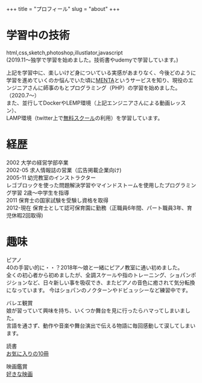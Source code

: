 +++
title = "プロフィール"
slug = "about"
+++ 

# 学習中の技術
html,css,sketch,photoshop,illustlator,javascript  
(2019.11〜独学で学習を始めました。技術書やudemyで学習しています。)  

上記を学習中に、楽しいけど身についている実感があまりなく、今後どのように学習を進めていくのか悩んでいた頃に[MENTA](https://menta.work/)というサービスを知り、現役のエンジニアさんに師事のもとプログラミング（PHP）の学習を始めました。（2020.7〜）  
また、並行してDockerやLEMP環境（上記エンジニアさんによる動画レッスン）、  
LAMP環境（twitter上で[無料スクール](https://github.com/yotaro-ok/yps)の利用）を学習しています。

# 経歴
2002 大学の経営学部卒業  
2002-05 求人情報誌の営業（広告掲載企業向け)  
2005-11 幼児教室のインストラクター   
レゴブロックを使った問題解決学習やマインドストームを使用したプログラミング学習 2歳〜中学生を指導  
2011 保育士の国家試験を受験し資格を取得  
2012-現在 保育士として認可保育園に勤務（正職員6年間、パート職員3年、育児休暇2回取得)  

# 趣味
ピアノ  
40の手習い的に・・？2018年〜娘と一緒にピアノ教室に通い初めました。  
全くの初心者から初めましたが、全調スケールや指のトレーニング、ショパンポジションなど、日々新しい事を吸収でき、またピアノの音色に癒されて気分転換になっています。
今はショパンのノクターンやドビュッシーなど練習中です。  

バレエ観賞  
娘が習っていて興味を持ち、いくつか舞台を見に行ったらハマってしまいました。  
言語を通さず、動作や音楽や舞台演出で伝える物語に毎回感動して涙してしまいます。  

読書  
[お気に入りの10冊](https://yamaneco.netlify.app/bookshelf/)

映画鑑賞  
[好きな映画](https://yamaneco.netlify.app/bookshelf/)